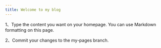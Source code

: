 ```yaml
---
title: Welcome to my blog
---
```


1、Type the content you want on your homepage. You can use Markdown formatting on this page.

2、Commit your changes to the my-pages branch.

